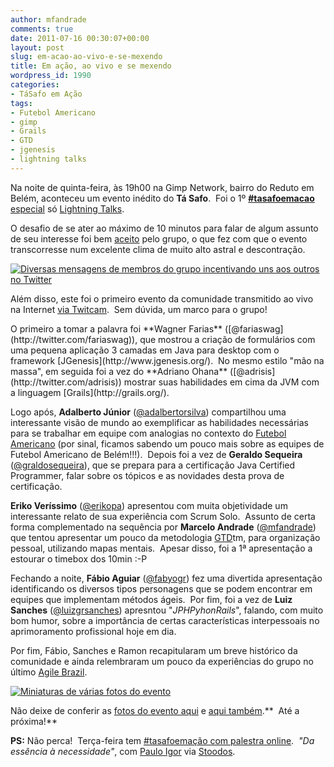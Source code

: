 ```yaml
---
author: mfandrade
comments: true
date: 2011-07-16 00:30:07+00:00
layout: post
slug: em-acao-ao-vivo-e-se-mexendo
title: Em ação, ao vivo e se mexendo
wordpress_id: 1990
categories:
- TáSafo em Ação
tags:
- Futebol Americano
- gimp
- Grails
- GTD
- jgenesis
- lightning talks
---
```


Na noite de quinta-feira, às 19h00 na Gimp Network, bairro do Reduto em Belém, aconteceu um evento inédito do **Tá Safo**.  Foi o 1º [**#tasafoemacao** especial](http://twitter.com/#!/tasafo/status/91583113280495616) só [Lightning Talks](http://pt.wikipedia.org/wiki/Lightning_Talk).

O desafio de se ater ao máximo de 10 minutos para falar de algum assunto de seu interesse foi bem [aceito](http://centraldosmemes.com.br/2011/01/03/meme-challenge-accepted/) pelo grupo, o que fez com que o evento transcorresse num excelente clima de muito alto astral e descontração.

[![Diversas mensagens de membros do grupo incentivando uns aos outros no Twitter](http://tasafo.files.wordpress.com/2011/07/mural-twitter-tasafoemacao-lt.png?w=300)](http://tasafo.files.wordpress.com/2011/07/mural-twitter-tasafoemacao-lt.png)

Além disso, este foi o primeiro evento da comunidade transmitido ao vivo na Internet [via Twitcam](https://twitter.com/#!/mfandrade/status/91636809062297601).  Sem dúvida, um marco para o grupo!

<!-- more -->O primeiro a tomar a palavra foi **Wagner Farias** ([@fariaswag](http://twitter.com/fariaswag)), que mostrou a criação de formulários com uma pequena aplicação 3 camadas em Java para desktop com o framework [JGenesis](http://www.jgenesis.org/).  No mesmo estilo "mão na massa", em seguida foi a vez do **Adriano Ohana** ([@adrisis](http://twitter.com/adrisis)) mostrar suas habilidades em cima da JVM com a linguagem [Grails](http://grails.org/).

Logo após, **Adalberto Júnior** ([@adalbertorsilva](http://twitter.com/adrianorsilva)) compartilhou uma interessante visão de mundo ao exemplificar as habilidades necessárias para se trabalhar em equipe com analogias no contexto do [Futebol Americano](https://twitter.com/#!/adalbertorsilva/status/91885107924832256) (por sinal, ficamos sabendo um pouco mais sobre as equipes de Futebol Americano de Belém!!!).  Depois foi a vez de **Geraldo Sequeira** ([@graldosequeira](http://twitter.com/graldosequeira)), que se prepara para a certificação Java Certified Programmer, falar sobre os tópicos e as novidades desta prova de certificação.

**Eriko Veríssimo** ([@erikopa](http://twitter.com/erikopa)) apresentou com muita objetividade um interessante relato de sua experiência com Scrum Solo.  Assunto de certa forma complementado na sequência por **Marcelo Andrade** ([@mfandrade](http://twitter.com/mfandrade)) que tentou apresentar um pouco da metodologia [GTD](http://www.google.com.br/search?q=gtd)tm, para organização pessoal, utilizando mapas mentais.  Apesar disso, foi a 1ª apresentação a estourar o timebox dos 10min :-P

Fechando a noite, **Fábio Aguiar** ([@fabyogr](http://twitter.com/fabyogr)) fez uma divertida apresentação identificando os diversos tipos personagens que se podem encontrar em equipes que implementam métodos ágeis.  Por fim, foi a vez de **Luiz Sanches** ([@luizgrsanches](http://twitter.com/luizgrsanches)) apresntou "_JPHPyhonRails_", falando, com muito bom humor, sobre a importância de certas características interpessoais no aprimoramento profissional hoje em dia.

Por fim, Fábio, Sanches e Ramon recapitularam um breve histórico da comunidade e ainda relembraram um pouco da experiências do grupo no último [Agile Brazil](http://tasafo.wordpress.com/2011/07/04/ta-safo-no-agilebrazil-2011/).


[![Miniaturas de várias fotos do evento](http://tasafo.files.wordpress.com/2011/07/fotos.png?w=300)](http://www.flickr.com/photos/tasafo/sets/72157627207556464/)


Não deixe de conferir as [fotos do evento aqui](http://www.flickr.com/photos/tasafo/sets/72157627207556464/) e [aqui também](https://picasaweb.google.com/erikopa/Tasafoemacao?authuser=0).**  Até a próxima!**

**PS:** Não perca!  Terça-feira tem [#tasafoemação com palestra online](https://twitter.com/#!/tasafo/status/91516618475188224).  _"Da essência à necessidade"_, com [Paulo Igor](http://twitter.com/pigodinho) via [Stoodos](http://stoodos.com/course/matriculate/course/37).
